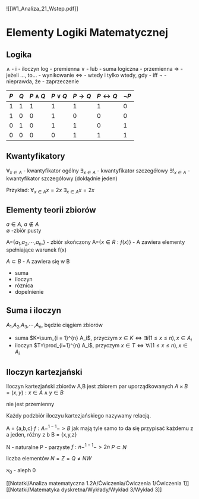![[W1_Analiza_21_Wstep.pdf]]

# Elementy Logiki Matematycznej


## Logika
$\wedge$ - i - iloczyn log - premienna
$\vee$ - lub - suma logiczna - przemienna
$\Rightarrow$ - jeżeli ..., to... - wynikowanie
$\Leftrightarrow$ - wtedy i tylko wtedy, gdy - iff
$\neg$ - nieprawda, że - zaprzeczenie


| $P$ | $Q$ | $P\wedge Q$ | $P\vee Q$ | $P\rightarrow Q$ | $P\leftrightarrow Q$ | $\neg P$ |
| --- | --- | ----------- | --------- | ---------------- | -------------------- | -------- |
| 1   |1|1|1|1|1|0|
| 1   |0|0|1|0|0|0|
| 0   |1|0|1|1|0|1|
| 0   |0|0|0|1|1|1|

## Kwantyfikatory

$\forall_{x\in A}$ - kwantyfikator ogólny
$\exists_{x\in A}$ - kwantyfikator szczegółowy
$\exists !_{x\in A}$ - kwantyfikator szczegółowy (dokłądnie jeden)

Przykład:
$\forall_{x\in A} x=2x$
$\exists_{x\in A} x= 2x$


## Elementy teorii zbiorów

$a\in A$, $a\not\in A$    
$\emptyset$ -zbiór pusty

A={$a_1$,$a_2$,$\cdots$,$a_n$,} - zbiór skończony
A={$x\in R : f(x)$} - A zawiera elementy spełniające warunek f(x)

$A\subset B$ - A zawiera się w B

- suma
- iloczyn
- róznica
- dopelnienie


## Suma i iloczyn

$A_1$,$A_2$,$A_3$,$\cdots$,$A_n$, będzie ciągiem zbiorów
- suma $K=\sum_{i = 1}^{n} A_i$, przyczym $x\in K \Leftrightarrow\exists i(1\leq x \leq n), x\in A_i$
- iloczyn $T=\prod_{i=1}^{n} A_i$, przyczym $x\in T \Leftrightarrow\forall i(1\leq x \leq n), x\in A_i$


## Iloczyn kartezjański

Iloczyn kartezjański zbiorów A,B jest zbiorem par uporządkowanych
$A\times B = {(x,y): x\in A \wedge y\in B}$

nie jest przemienny

Każdy podzbiór iloczyu kartezjańskiego nazywamy relacją.

A = {a,b,c}     $f: A -^{1-1}->B$  jak mają tyle samo to da się przypisać każdemu z a jeden, różny z b
B = {x,y,z}

N - naturalne
P - parzyste      $f: n -^{1-1}->2n$
$P\subset N$

liczba elementów $N=Z=Q \not= NW$

$\aleph_0$ - aleph 0 

[[Notatki/Analiza matematyczna 1.2A/Ćwiczenia/Ćwiczenia 1/Ćwiczenia 1]][[Notatki/Matematyka dyskretna/Wykłady/Wykład 3/Wykład 3]]